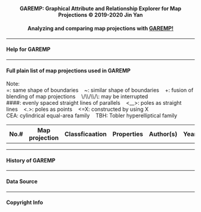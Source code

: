 <link rel="stylesheet" type="text/css" href="./DataTables/datatables.min.css" />

<script src="./jquery/jquery-2.1.1.min.js"></script>
<script type="text/javascript" src="./DataTables/datatables.min.js"></script>
<script src="./list.js"></script>

<head>
    <title>GAREMP: Graphical Attribute and Relationship Explorer for Map Projections</title>
    <script>var clicky_site_ids = clicky_site_ids || []; clicky_site_ids.push(101233886);</script>
    <script async src="//static.getclicky.com/js"></script>
</head>

<h4 style="text-align: center;">GAREMP: Graphical Attribute and Relationship Explorer for Map Projections &copy;
    2019-2020 Jin Yan</h4>
<h4 style="text-align: center;">Analyzing and comparing map projections with <a target='_blank'
        href="https://garemp.github.io/">GAREMP!</a>
</h4>
<hr>

<h4>Help for GAREMP</h4>

<div id="ph-help">
</div>

<div id="ph-issue">
</div>

<hr>

<h4>Full plain list of map projections used in GAREMP</h4>

<p>Note: <br>
    =: same shape of boundaries&nbsp;&nbsp;&nbsp;
    ~: similar shape of boundaries&nbsp;&nbsp;&nbsp;
    +: fusion of blending of map projections&nbsp;&nbsp;&nbsp;
    \/\\/\\/\: may be interrupted&nbsp;&nbsp;&nbsp;<br>
    ####: evenly spaced straight lines of parallels&nbsp;&nbsp;&nbsp;
    &lt;__&gt;: poles as straight lines&nbsp;&nbsp;&nbsp;
    &lt;.&gt;: poles as points&nbsp;&nbsp;&nbsp;
    &lt;=X: constructed by using X&nbsp;&nbsp;&nbsp;<br>
    CEA: cylindrical equal-area family&nbsp;&nbsp;&nbsp;
    TBH: Tobler hyperelliptical family
</p>

<table id="list-table" class="display">
    <tr id="list-header">
        <thead>
            <th>No.#</th>
            <th>Map projection</th>
            <th>Classficaation</th>
            <th>Properties</th>
            <th>Author(s)</th>
            <th>Year(s)</th>
            <th>Comments</th>
        </thead>
        <tbody id="list-body">
        </tbody>
    </tr>
</table>

<hr>
<h4>History of GAREMP</h4>

<div id="ph-hist">
</div>

<hr>
<h4>Data Source</h4>

<div id="ph-src">
</div>

<hr>
<h4>Copyright Info</h4>

<div id="ph-copy">
</div>

<br>
